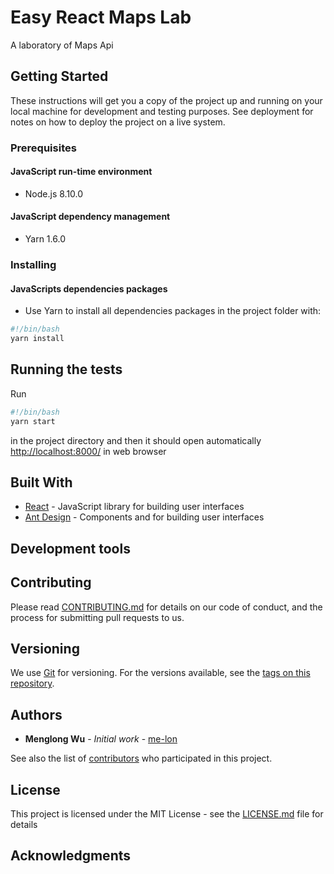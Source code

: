 # Easy React Maps Lab

A laboratory of Maps Api

## Getting Started

These instructions will get you a copy of the project up and running on your local machine for development and testing purposes. See deployment for notes on how to deploy the project on a live system.

### Prerequisites

#### JavaScript run-time environment

* Node.js 8.10.0

#### JavaScript dependency management

* Yarn 1.6.0

### Installing

#### JavaScripts dependencies packages

* Use Yarn to install all dependencies packages in the project folder with:

```bash
#!/bin/bash
yarn install
```

## Running the tests

Run

```bash
#!/bin/bash
yarn start
```

in the project directory and then it should open automatically <http://localhost:8000/> in web browser

## Built With

* [React](https://reactjs.org/docs/hello-world.html) - JavaScript library for building user interfaces
* [Ant Design](https://ant.design/docs/react/introduce) - Components and for building user interfaces

## Development tools

## Contributing

Please read [CONTRIBUTING.md](https://gist.github.com/PurpleBooth/b24679402957c63ec426) for details on our code of conduct, and the process for submitting pull requests to us.

## Versioning

We use [Git](https://git-scm.com/doc) for versioning. For the versions available, see the [tags on this repository](https://github.com/your/project/tags).

## Authors

* **Menglong Wu** - *Initial work* - [me-lon](https://github.com/me-lon)

See also the list of [contributors](https://github.com/me-lon/piscium-frontend/graphs/contributors) who participated in this project.

## License

This project is licensed under the MIT License - see the [LICENSE.md](LICENSE.md) file for details

## Acknowledgments